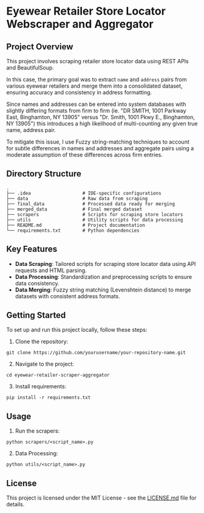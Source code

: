 # Eyewear Retailer Store Locator Webscraper and Aggregator

## Project Overview
This project involves scraping retailer store locator data using REST APIs and BeautifulSoup. 

In this case, the primary goal was to extract `name` and `address` pairs from various eyewear retailers and merge them into a consolidated dataset, ensuring accuracy and consistency in address formatting.

Since names and addresses can be entered into system databases with slightly differing formats from firm to firm (ie. "DR SMITH, 1001 Parkway East, Binghamton, NY 13905" versus "Dr. Smith, 1001 Pkwy E., Binghamton, NY 13905") this introduces a high likelihood of multi-counting any given true name, address pair. 

To mitigate this issue, I use Fuzzy string-matching techniques to account for subtle differences in names and addresses and aggregate pairs using a moderate assumption of these differences across firm entries. 



## Directory Structure
    .
    ├── .idea                   # IDE-specific configurations
    ├── data                    # Raw data from scraping
    ├── final_data              # Processed data ready for merging
    ├── merged_data             # Final merged dataset
    ├── scrapers                # Scripts for scraping store locators
    ├── utils                   # Utility scripts for data processing
    ├── README.md               # Project documentation
    └── requirements.txt        # Python dependencies

## Key Features
- **Data Scraping**: Tailored scripts for scraping store locator data using API requests and HTML parsing.
- **Data Processing**: Standardization and preprocessing scripts to ensure data consistency.
- **Data Merging**: Fuzzy string matching (Levenshtein distance) to merge datasets with consistent address formats.

## Getting Started
To set up and run this project locally, follow these steps:
1. Clone the repository:
```
git clone https://github.com/yourusername/your-repository-name.git
```

2. Navigate to the project:
```
cd eyewear-retailer-scraper-aggregator
```

3. Install requirements:
```
pip install -r requirements.txt
```

## Usage
1. Run the scrapers:
```
python scrapers/<script_name>.py
```

2. Data Processing:
```
python utils/<script_name>.py
```

## License
This project is licensed under the MIT License - see the [LICENSE.md](LICENSE) file for details.
